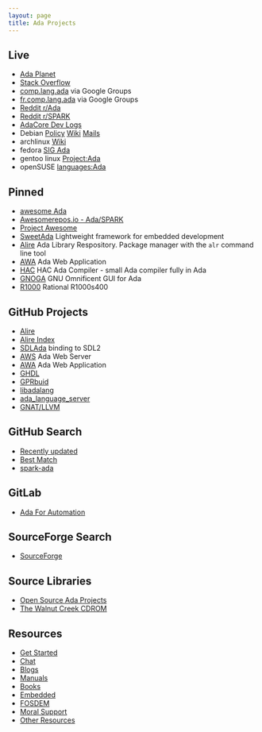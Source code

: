 ```yaml
---
layout: page
title: Ada Projects
---
```


## Live
- [Ada Planet](https://www.laeran.pl/adaplanet/i/)
- [Stack Overflow](https://stackoverflow.com/questions/tagged/ada)
- [comp.lang.ada](https://groups.google.com/forum/#!forum/comp.lang.ada) via Google Groups
- [fr.comp.lang.ada](https://groups.google.com/forum/#!forum/fr.comp.lang.ada) via Google Groups
- [Reddit r/Ada](https://www.reddit.com/r/ada/)
- [Reddit r/SPARK](https://www.reddit.com/r/spark/)
- [AdaCore Dev Logs](https://www.adacore.com/devlog)
- Debian [Policy](https://people.debian.org/~lbrenta/debian-ada-policy.html) [Wiki](https://wiki.debian.org/Ada) [Mails](https://lists.debian.org/debian-ada/)
- archlinux [Wiki](https://wiki.archlinux.org/title/Ada)
- fedora [SIG Ada](https://fedoraproject.org/wiki/SIGs/Ada?rd=Ada#Ada_Special_Interest_Group)
- gentoo linux [Project:Ada](https://wiki.gentoo.org/wiki/Project:Ada)
- openSUSE [languages:Ada](https://build.opensuse.org/project/show/home:vibondare:devel:languages:Ada)

## Pinned
- [awesome Ada](https://github.com/ohenley/awesome-ada)
- [Awesomerepos.io - Ada/SPARK](https://awesomerepos.io/awesome/ohenley/awesome-ada)
- [Project Awesome](https://project-awesome.org/ohenley/awesome-ada)
- [SweetAda](http://www.sweetada.org) Lightweight framework for embedded development
- [Alire](https://alire.ada.dev) Ada Library Respository. Package
  manager with the `alr` command line tool
- [AWA](https://ada-awa.readthedocs.io/) Ada Web Application
- [HAC](https://hacadacompiler.sourceforge.io) HAC Ada Compiler - small Ada compiler fully in Ada
- [GNOGA](http://gnoga.com) GNU Omnificent GUI for Ada
- [R1000](http://datamuseum.dk/wiki/Rational/R1000s400) Rational R1000s400

## GitHub Projects
- [Alire](https://github.com/alire-project/alire)
- [Alire Index](https://github.com/alire-project/alire-index)
- [SDLAda](https://github.com/Lucretia/sdlada) binding to SDL2
- [AWS](https://github.com/AdaCore/aws) Ada Web Server
- [AWA](https://github.com/stcarrez/ada-awa) Ada Web Application
- [GHDL](https://github.com/ghdl/ghdl)
- [GPRbuid](https://github.com/AdaCore/gprbuild)
- [libadalang](https://github.com/AdaCore/libadalang)
- [ada_language_server](https://github.com/AdaCore/ada_language_server)
- [GNAT/LLVM](https://github.com/AdaCore/gnat-llvm)

## GitHub Search
- [Recently updated](https://github.com/topics/ada?l=ada&o=desc&s=updated)
- [Best Match](https://github.com/topics/ada?l=ada&o=desc&s=)
- [spark-ada](https://github.com/topics/spark-ada)

## GitLab
- [Ada For Automation](https://gitlab.com/ada-for-automation/ada-for-automation)

## SourceForge Search
- [SourceForge](https://sourceforge.net/directory/language:ada/?q=Ada)

## Source Libraries
- [Open Source Ada Projects](https://opensourcelibs.com/libs/ada)
- [The Walnut Creek CDROM](http://archive.adaic.com/ase/index.html)

## Resources
- [Get Started](/getstarted/)
- [Chat](/chat/)
- [Blogs](/blogs/)
- [Manuals](/manuals/)
- [Books](/books/)
- [Embedded](/embedded/)
- [FOSDEM](/fosdem/)
- [Moral Support](/moral/)
- [Other Resources](/other/)
